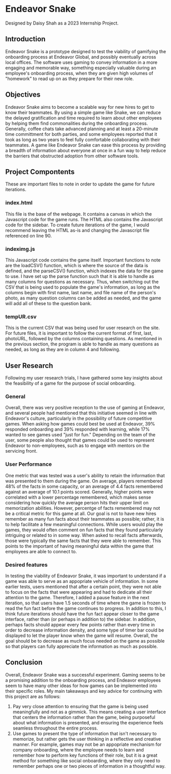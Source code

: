 # Endeavor Snake
Designed by Daisy Shah as a 2023 Internship Project.
## Introduction
Endeavor Snake is a prototype designed to test the viability of gamifying the onboarding process at Endeavor Global, and possibly eventually across local offices. The software uses gaming to convey information in a more engaging and memorable way, something especially valuable during an employee's onboarding process, when they are given high volumes of "homework" to read up on as they prepare for their new role.
## Objectives
Endeavor Snake aims to become a scalable way for new hires to get to know their teammates. By using a simple game like Snake, we can reduce the delayed gratification and time required to learn about other employees by helping them find commonalities during the onboarding process. Generally, coffee chats take advanced planning and at least a 20-minute time committment for both parties, and some employees reported that it took as long as two years to feel fully comfortable collaborating with their teammates. A game like Endeavor Snake can ease this process by providing a breadth of information about everyone at once in a fun way to help reduce the barriers that obstructed adoption from other software tools.
## Project Compontents
These are important files to note in order to update the game for future iterations.
### index.html
This file is the base of the webpage. It contains a canvas in which the Javascript code for the game runs. The HTML also contains the Javascript code for the sidebar.
To create future iterations of the game, I would recommend leaving the HTML as-is and changing the Javascript file referenced on line 90.
### indeximg.js
This Javascript code contains the game itself. Important functions to note are the loadCSV() function, which is where the source of the data is defined, and the parseCSV() function, which indexes the data for the game to use. I have set up the parse function such that it is able to handle as many columns for questions as necessary. Thus, when switching out the CSV that is being used to populate the game's information, as long as the columns begin with first name, last name, and file name of the person's photo, as many question columns can be added as needed, and the game will add all of these to the question bank.
### tempUR.csv
This is the current CSV that was being used for user research on the site. For future files, it is important to follow the current format of first, last, photoURL, followed by the columns containing questions. As mentioned in the previous section, the program is able to handle as many questions as needed, as long as they are in column 4 and following.
## User Research
Following my user research trials, I have gathered some key insights about the feasibility of a game for the purpose of social onboarding.
### General
Overall, there was very positive reception to the use of gaming at Endeavor, and several people had mentioned that this initiative seemed in line with Endeavor's culture, particularly in the possibility of future competitive games. When asking how games could best be used at Endeavor, 39% responded onboarding and 39% responded with learning, while 17% wanted to see games used "just for fun." Depending on the team of the user, some people also thought that games could be used to represent Endeavor to non-employees, such as to engage with mentors on the servicing front.
### User Performance
One metric that was tested was a user's ability to retain the information that was presented to them during the game. On average, players remembered 48% of the facts in some capacity, or an average of 4.4 facts remembered against an average of 10.1 points scored. Generally, higher points were correlated with a lower percentage remembered, which makes sense considering how quickly the average person hits their upper limit on memorization abilities.
However, percentge of facts remembered may not be a critical metric for this game at all. Our goal is not to have new hires remember as many fun facts about their teammates as possible; rather, it is to help facilitate a few meaningful connections. While users would play the games, they would often comment on fun facts that they found particularly intriguing or related to in some way. When asked to recall facts afterwards, those were typically the same facts that they were able to remember. This points to the important of having meaningful data within the game that employees are able to connect to.
### Desired features
In testing the viability of Endeavor Snake, it was important to understand if a game was able to serve as an appopriate vehicle of information. In some earlier tests, users mentioned that after a certain point, they were not able to focus on the facts that were appearing and had to dedicate all their attention to the game. Therefore, I added a pause feature in the next iteration, so that users have 1.5 seconds of time where the game is frozen to read the fun fact before the game continues to progress. In addition to this, I think future iterations should have the fun fact appear closer to the game interface, rather than (or perhaps in addition to) the sidebar. In addition, perhaps facts should appear every few points rather than every time in order to decrease information density, and some type of timer bar could be displayed to let the player know when the game will resume. Overall, the goal should be to decrease as much focus needed on the game as possible so that players can fully appreciate the information as much as possible.
## Conclusion
Overall, Endeavor Snake was a successful experiment. Gaming seems to be a promising addition to the onboarding process, and Endeavor employees seem to have many other ideas for how games can be implemented into their specific roles. My main takeaways and key advice for continuing with this project are as follows:
1. Pay very close attention to ensuring that the game is being used meaningfully and not as a gimmick. This means creating a user interface that centers the information rather than the game, being purposeful about what information is presented, and ensuring the experience feels seamless throughout the entire process.
2. Use games to present the type of information that isn't necessary to memorize, but rather gets the user thinking in a reflective and creative manner. For example, games may not be an appopriate mechanism for company onboarding, where the employee needs to learn and remember how to perform key functions of their role, but it is a great method for something like social onboarding, where they only need to remember perhaps one or two pieces of information in a thoughtful way.